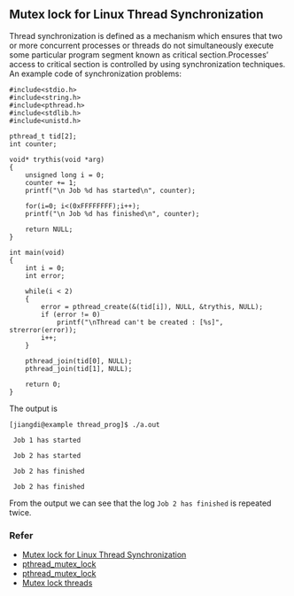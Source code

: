 ## Mutex lock for Linux Thread Synchronization
Thread synchronization is defined as a mechanism which ensures that two or more concurrent processes or threads do not simultaneously execute some particular program segment known as critical section.Processes’ access to critical section is controlled by using synchronization techniques.  
An example code of synchronization problems:
```
#include<stdio.h> 
#include<string.h> 
#include<pthread.h> 
#include<stdlib.h> 
#include<unistd.h> 

pthread_t tid[2]; 
int counter; 

void* trythis(void *arg) 
{ 
	unsigned long i = 0; 
	counter += 1; 
	printf("\n Job %d has started\n", counter); 

	for(i=0; i<(0xFFFFFFFF);i++); 
	printf("\n Job %d has finished\n", counter); 

	return NULL; 
} 

int main(void) 
{ 
	int i = 0; 
	int error; 

	while(i < 2) 
	{ 
		error = pthread_create(&(tid[i]), NULL, &trythis, NULL); 
		if (error != 0) 
			printf("\nThread can't be created : [%s]", strerror(error)); 
		i++; 
	} 

	pthread_join(tid[0], NULL); 
	pthread_join(tid[1], NULL); 

	return 0; 
} 
```
The output is 
```
[jiangdi@example thread_prog]$ ./a.out

 Job 1 has started

 Job 2 has started

 Job 2 has finished

 Job 2 has finished

```
From the output we can see that the log `Job 2 has finished` is repeated twice.

### Refer
* [Mutex lock for Linux Thread Synchronization](https://www.geeksforgeeks.org/mutex-lock-for-linux-thread-synchronization/)
* [pthread_mutex_lock](https://linux.die.net/man/3/pthread_mutex_lock)
* [pthread_mutex_lock](https://www.ibm.com/support/knowledgecenter/en/SSLTBW_2.1.0/com.ibm.zos.v2r1.bpxbd00/ptmlock.htm)
* [Mutex lock threads](https://stackoverflow.com/questions/14888027/mutex-lock-threads)